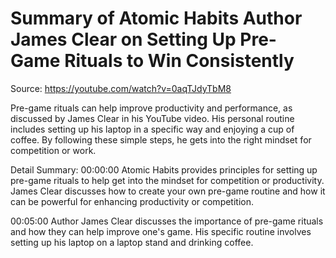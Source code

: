 # Summary of Atomic Habits Author James Clear on Setting Up Pre-Game Rituals to Win Consistently

Source: https://youtube.com/watch?v=0aqTJdyTbM8

Pre-game rituals can help improve productivity and performance, as discussed by James Clear in his YouTube video. His personal routine includes setting up his laptop in a specific way and enjoying a cup of coffee. By following these simple steps, he gets into the right mindset for competition or work.

Detail Summary: 
00:00:00
Atomic Habits provides principles for setting up pre-game rituals to help get into the mindset for competition or productivity. James Clear discusses how to create your own pre-game routine and how it can be powerful for enhancing productivity or competition.

00:05:00
Author James Clear discusses the importance of pre-game rituals and how they can help improve one's game. His specific routine involves setting up his laptop on a laptop stand and drinking coffee.

